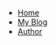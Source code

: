 <!-- _navbar.md -->

* [Home](/)
* [My Blog](https://eaceto.dev)
* [Author](https://github.com/eaceto)